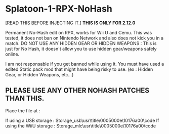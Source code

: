 # Splatoon-1-RPX-NoHash
[READ THIS BEFORE INJECTING IT.] 
**THIS IS ONLY FOR 2.12.0**

Permanent No-Hash edit on RPX, works for Wii U and Cemu.
This was tested, it does not ban on Nintendo Network and also does not kick you in a match.
DO NOT USE ANY HIDDEN GEAR OR HIDDEN WEAPONS : This is just for No Hash, it doesn't allow you to use hidden gear/weapons safely online.

I am not responsable if you get banned while using it. You must have used a edited Static.pack mod that might have being risky to use. 
(ex : Hidden Gear, or Hidden Weapons, etc...)

PLEASE USE ANY OTHER NOHASH PATCHES THAN THIS.
-----------------------------------------------------------------------------------

Place the file at : 

If using a USB storage : Storage_usb\usr\title\0005000e\10176a00\code
If using the WiiU storage : Storage_mlc\usr\title\0005000e\10176a00\code


